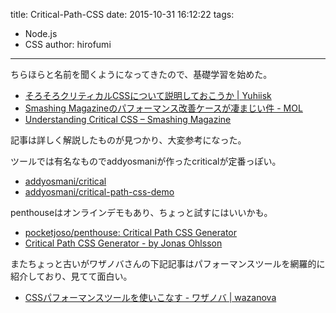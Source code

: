 title: Critical-Path-CSS
date: 2015-10-31 16:12:22
tags:
- Node.js
- CSS
author: hirofumi

---
ちらほらと名前を聞くようになってきたので、基礎学習を始めた。

-   [そろそろクリティカルCSSについて説明しておこうか | Yuhiisk](http://blog.yuhiisk.com/archive/2015/06/22/about-critical-css.html)
-   [Smashing Magazineのパフォーマンス改善ケースが凄まじい件 - MOL](http://t32k.me/mol/log/style-class-conference/)
-   [Understanding Critical CSS – Smashing Magazine](http://www.smashingmagazine.com/2015/08/understanding-critical-css/)

記事は詳しく解説したものが見つかり、大変参考になった。

ツールでは有名なものでaddyosmaniが作ったcriticalが定番っぽい。

-   [addyosmani/critical](https://github.com/addyosmani/critical)
-   [addyosmani/critical-path-css-demo](https://github.com/addyosmani/critical-path-css-demo)

penthouseはオンラインデモもあり、ちょっと試すにはいいかも。

-   [pocketjoso/penthouse: Critical Path CSS Generator](https://github.com/pocketjoso/penthouse)
-   [Critical Path CSS Generator - by Jonas Ohlsson](https://jonassebastianohlsson.com/criticalpathcssgenerator/)

またちょっと古いがワザノバさんの下記記事はパフォーマンスツールを網羅的に紹介しており、見てて面白い。

-   [CSSパフォーマンスツールを使いこなす - ワザノバ | wazanova](http://wazanova.jp/items/1588)